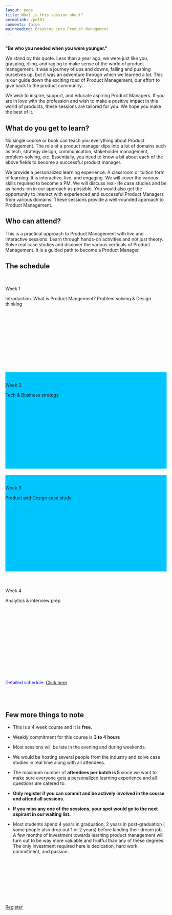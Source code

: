 ```yaml
---
layout: page
title: What is this session about?
permalink: /pm101
comments: false
mainheading: Breaking into Product Management
---
```


<div class="row justify-content-between">
<div class="col-md-8" style="overflow-x:auto">

<p><strong>"Be who you needed when you were younger."</strong></p> 

<p>We stand by this quote. Less than a year ago, we were just like you, grasping, riling, and raging to make sense of the world of product management. It was a journey of ups and downs, falling and pushing ourselves up, but it was an adventure through which we learned a lot.  This is our guide down the exciting road of Product Management, our effort to give back to the product community.</p> 

<p>We wish to inspire, support, and educate aspiring Product Managers. If you are in love with the profession and wish to make a positive impact in this world of products, these sessions are tailored for you.  We hope you make the best of it.</p>
<div class="section-title">
    <h2><span>What do you get to learn?</span></h2>
</div>
<p>No single course or book can teach you everything about Product Management. The role of a product manager dips into a lot of domains such as tech, strategy design, communication, stakeholder management, problem-solving, etc. Essentially, you need to know a bit about each of the above fields to become a successful product manager. </p>

<p>We provide a personalized learning experience. A classroom or tuition form of learning. It is interactive, live, and engaging. We will cover the various skills required to become a PM. We will discuss real-life case studies and be as hands-on in our approach as possible. You would also get the opportunity to interact with experienced and successful Product Managers from various domains. These sessions provide a well-rounded approach to Product Management.</p>
<div class="section-title">
    <h2><span>Who can attend?</span></h2>
</div>

<p>This is a practical approach to Product Management with live and interactive sessions. Learn through hands-on activities and not just theory. Solve real case studies and discover the various verticals of Product Management. It is a guided path to become a Product Manager.</p>
<div class="section-title">
    <h2><span>The schedule</span></h2>
</div>
<div class="row1">
<div class="column1">
 <div class="card1" style="height:300px;">
   <br>
    <p class="card__name">Week 1</p>
    


<div class="descr">
        Introduction.
        What is Product Mangement?
        Problem solving & Design thinking
</div>

   


    

</div>
</div>
<div class="column1">
 <div class="card1"  style="height:300px;background-color:#00c5ff;">
 <br>
    <p class="card__name">Week 2</p>
  



<div class="descr">
      Tech & Business strategy


</div>
      

   
   

  
  

</div>
</div>
</div>

<div class="row1">
<div class="column1" style="margin-top:20px;">
 <div class="card1" style="height:300px; background-color:#00c5ff;">
   <br>
    <p class="card__name">Week 3</p>
    



<div class="descr">
        Product and Design case study
        
</div>

   


    

</div>
</div>
<div class="column1" style="margin-top:20px;">
 <div class="card1"  style="height:300px;">
 <br>
    <p class="card__name">Week 4</p>
  



<div class="descr">
         Analytics & interview prep
        <br>
<br>

</div>
       

</div>
</div>
<br>
<text style="color:blue;">Detailed schedule: <a href='https://drive.google.com/file/d/1MWj6SpRbEzueXsqzXjpHbOxhQsOQeC91/view?usp=sharing' target="_blank">Click here</a></text>
</div>


 <div class="section-title">
 <br>
 <p style="height:20px;" ></p>
    <h2><span>Few more things to note</span></h2>
</div>

<ul id="77a6ba33-fa15-4e48-98c2-1dd0d781f85b" class="bulleted-list"><li>This is a 4 week course and it is <strong>free</strong>.</li></ul><ul id="f1fea5ce-b482-44d1-91a9-5da34cbaa68e" class="bulleted-list"><li>Weekly commitment for this course is <strong>3 to 4 hours</strong></li></ul><ul id="0346cb00-9c16-471a-9a0d-2580fe5b63ad" class="bulleted-list"><li>Most sessions will be late in the evening and during weekends.</li></ul><ul id="5db986d6-ce6e-4a83-9731-305844577608" class="bulleted-list"><li>We would be hosting several people from the industry and solve case studies in real time along with all attendees.</li></ul><ul id="d9988cba-ce01-4e88-8042-8f252bb50312" class="bulleted-list"><li>The maximum number of <strong>attendees per batch is 5</strong> since we want to make sure everyone gets a personalized learning experience and all questions are catered to.</li></ul><ul id="839ff566-213d-4532-a7e2-c5b854aa10b3" class="bulleted-list"><li><strong>Only register if you can commit and be actively involved in the course and attend all sessions.</strong></li></ul><ul id="c93545e9-bfbe-4e53-897e-450a327d8733" class="bulleted-list"><li><strong>If you miss any one of the sessions, your spot would go to the next aspirant in our waiting list.</strong></li></ul><ul id="d448d4f2-f0bd-49a2-8687-5ca9609a4ebc" class="bulleted-list"><li>Most students spend 4 years in graduation, 2 years in post-graduation ( some people also drop out 1 or 2 years) before landing their dream job. A few months of investment towards learning product management will turn out to be way more valuable and fruitful than any of these degrees. The only investment required here is dedication, hard work, commitment, and passion. </li></ul>
</div>

<div class="col-md-4">

<div class="sticky-top sticky-top-80">
<div class="black-card"> 
<h5 style="color:white;">Why should you register?</h5>

<p style="color:white;">This is a practical approach to Product Management with live and interactive sessions. Learn through hands-on activities and not just theory. Solve real case studies and discover the various verticals of Product Management. It is a guided path to become a Product Manager.</p>

<a target="_blank" href="https://forms.gle/UNkA11nPxBFdQBbRA" class="btn subs">Register</a>
</div>
</div>
</div>


